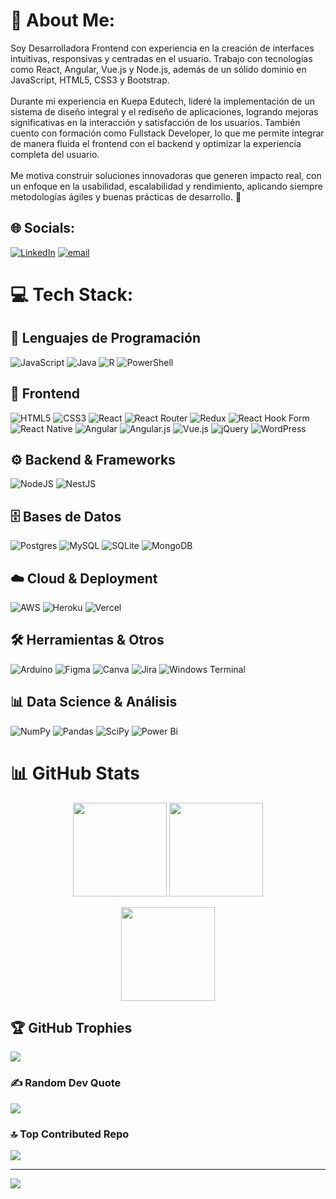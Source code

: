 # 💫 About Me:
Soy Desarrolladora Frontend con experiencia en la creación de interfaces intuitivas, responsivas y centradas en el usuario. Trabajo con tecnologías como React, Angular, Vue.js y Node.js, además de un sólido dominio en JavaScript, HTML5, CSS3 y Bootstrap.<br><br>Durante mi experiencia en Kuepa Edutech, lideré la implementación de un sistema de diseño integral y el rediseño de aplicaciones, logrando mejoras significativas en la interacción y satisfacción de los usuarios. También cuento con formación como Fullstack Developer, lo que me permite integrar de manera fluida el frontend con el backend y optimizar la experiencia completa del usuario.<br><br>Me motiva construir soluciones innovadoras que generen impacto real, con un enfoque en la usabilidad, escalabilidad y rendimiento, aplicando siempre metodologías ágiles y buenas prácticas de desarrollo. 🚀


## 🌐 Socials:
[![LinkedIn](https://img.shields.io/badge/LinkedIn-%230077B5.svg?logo=linkedin&logoColor=white)](https://linkedin.com/in/https://www.linkedin.com/in/sara-duque-desarrolladora-frontend/) [![email](https://img.shields.io/badge/Email-D14836?logo=gmail&logoColor=white)](mailto:luciaduque248@gmail.com) 

# 💻 Tech Stack:

## 📝 Lenguajes de Programación
![JavaScript](https://img.shields.io/badge/javascript-%23323330.svg?style=for-the-badge&logo=javascript&logoColor=%23F7DF1E) 
![Java](https://img.shields.io/badge/java-%23ED8B00.svg?style=for-the-badge&logo=openjdk&logoColor=white) 
![R](https://img.shields.io/badge/r-%23276DC3.svg?style=for-the-badge&logo=r&logoColor=white) 
![PowerShell](https://img.shields.io/badge/PowerShell-%235391FE.svg?style=for-the-badge&logo=powershell&logoColor=white) 

## 🎨 Frontend
![HTML5](https://img.shields.io/badge/html5-%23E34F26.svg?style=for-the-badge&logo=html5&logoColor=white) 
![CSS3](https://img.shields.io/badge/css3-%231572B6.svg?style=for-the-badge&logo=css3&logoColor=white) 
![React](https://img.shields.io/badge/react-%2320232a.svg?style=for-the-badge&logo=react&logoColor=%2361DAFB) 
![React Router](https://img.shields.io/badge/React_Router-CA4245?style=for-the-badge&logo=react-router&logoColor=white) 
![Redux](https://img.shields.io/badge/redux-%23593d88.svg?style=for-the-badge&logo=redux&logoColor=white) 
![React Hook Form](https://img.shields.io/badge/React%20Hook%20Form-%23EC5990.svg?style=for-the-badge&logo=reacthookform&logoColor=white) 
![React Native](https://img.shields.io/badge/react_native-%2320232a.svg?style=for-the-badge&logo=react&logoColor=%2361DAFB) 
![Angular](https://img.shields.io/badge/angular-%23DD0031.svg?style=for-the-badge&logo=angular&logoColor=white) 
![Angular.js](https://img.shields.io/badge/angular.js-%23E23237.svg?style=for-the-badge&logo=angularjs&logoColor=white) 
![Vue.js](https://img.shields.io/badge/vue.js-%2335495e.svg?style=for-the-badge&logo=vuedotjs&logoColor=%234FC08D) 
![jQuery](https://img.shields.io/badge/jquery-%230769AD.svg?style=for-the-badge&logo=jquery&logoColor=white) 
![WordPress](https://img.shields.io/badge/WordPress-%23117AC9.svg?style=for-the-badge&logo=WordPress&logoColor=white) 

## ⚙️ Backend & Frameworks
![NodeJS](https://img.shields.io/badge/node.js-6DA55F?style=for-the-badge&logo=node.js&logoColor=white) 
![NestJS](https://img.shields.io/badge/nestjs-%23E0234E.svg?style=for-the-badge&logo=nestjs&logoColor=white) 

## 🗄️ Bases de Datos
![Postgres](https://img.shields.io/badge/postgres-%23316192.svg?style=for-the-badge&logo=postgresql&logoColor=white) 
![MySQL](https://img.shields.io/badge/mysql-4479A1.svg?style=for-the-badge&logo=mysql&logoColor=white) 
![SQLite](https://img.shields.io/badge/sqlite-%2307405e.svg?style=for-the-badge&logo=sqlite&logoColor=white) 
![MongoDB](https://img.shields.io/badge/MongoDB-%234ea94b.svg?style=for-the-badge&logo=mongodb&logoColor=white) 

## ☁️ Cloud & Deployment
![AWS](https://img.shields.io/badge/AWS-%23FF9900.svg?style=for-the-badge&logo=amazon-aws&logoColor=white) 
![Heroku](https://img.shields.io/badge/heroku-%23430098.svg?style=for-the-badge&logo=heroku&logoColor=white) 
![Vercel](https://img.shields.io/badge/vercel-%23000000.svg?style=for-the-badge&logo=vercel&logoColor=white) 

## 🛠️ Herramientas & Otros
![Arduino](https://img.shields.io/badge/-Arduino-00979D?style=for-the-badge&logo=Arduino&logoColor=white) 
![Figma](https://img.shields.io/badge/figma-%23F24E1E.svg?style=for-the-badge&logo=figma&logoColor=white) 
![Canva](https://img.shields.io/badge/Canva-%2300C4CC.svg?style=for-the-badge&logo=Canva&logoColor=white) 
![Jira](https://img.shields.io/badge/jira-%230A0FFF.svg?style=for-the-badge&logo=jira&logoColor=white) 
![Windows Terminal](https://img.shields.io/badge/Windows%20Terminal-%234D4D4D.svg?style=for-the-badge&logo=windows-terminal&logoColor=white) 

## 📊 Data Science & Análisis
![NumPy](https://img.shields.io/badge/numpy-%23013243.svg?style=for-the-badge&logo=numpy&logoColor=white) 
![Pandas](https://img.shields.io/badge/pandas-%23150458.svg?style=for-the-badge&logo=pandas&logoColor=white) 
![SciPy](https://img.shields.io/badge/SciPy-%230C55A5.svg?style=for-the-badge&logo=scipy&logoColor=%white) 
![Power Bi](https://img.shields.io/badge/power_bi-F2C811?style=for-the-badge&logo=powerbi&logoColor=black) 


# 📊 GitHub Stats

<p align="center">
  <img src="https://github-readme-stats.vercel.app/api?username=luciaduque248&show_icons=true&theme=dark&hide_border=false&include_all_commits=true&count_private=true" height="150"/>
  <img src="https://nirzak-streak-stats.vercel.app/?user=luciaduque248&theme=dark&hide_border=false" height="150"/>
</p>

<p align="center">
  <img src="https://github-readme-stats.vercel.app/api/top-langs/?username=luciaduque248&theme=dark&hide_border=false&include_all_commits=true&count_private=true&layout=compact" height="150"/>
</p>


## 🏆 GitHub Trophies
![](https://github-profile-trophy.vercel.app/?username=luciaduque248&theme=dark&no-frame=false&no-bg=false&margin-w=4)

### ✍️ Random Dev Quote
![](https://quotes-github-readme.vercel.app/api?type=vetical&theme=radical)

### 🔝 Top Contributed Repo
![](https://github-contributor-stats.vercel.app/api?username=luciaduque248&limit=5&theme=dark&combine_all_yearly_contributions=true)

---
[![](https://visitcount.itsvg.in/api?id=luciaduque248&icon=8&color=1)](https://visitcount.itsvg.in)

<!-- Proudly created with GPRM ( https://gprm.itsvg.in ) -->
